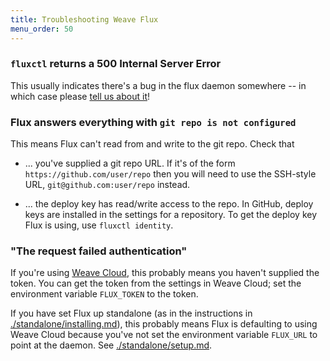 ```yaml
---
title: Troubleshooting Weave Flux
menu_order: 50
---
```


### `fluxctl` returns a 500 Internal Server Error

This usually indicates there's a bug in the flux daemon somewhere -- in which case please [tell us about it](https://github.com/weaveworks/flux/issues/new)!

### Flux answers everything with `git repo is not configured`

This means Flux can't read from and write to the git repo. Check that

 - ... you've supplied a git repo URL. If it's of the form
   `https://github.com/user/repo` then you will need to use the
   SSH-style URL, `git@github.com:user/repo` instead.

 - ... the deploy key has read/write access to the repo. In
   GitHub, deploy keys are installed in the settings for a
   repository. To get the deploy key Flux is using, use `fluxctl
   identity`.

### "The request failed authentication"

If you're using [Weave Cloud](https://cloud.weave.works/), this
probably means you haven't supplied the token. You can get the token
from the settings in Weave Cloud; set the environment variable
`FLUX_TOKEN` to the token.

If you have set Flux up standalone (as in the instructions in
[./standalone/installing.md](./standalone/installing.md)), this
probably means Flux is defaulting to using Weave Cloud because you've
not set the environment variable `FLUX_URL` to point at the
daemon. See [./standalone/setup.md](./standalone/setup.md).
